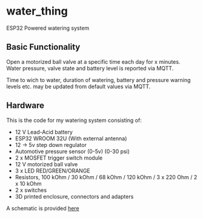 # water_thing
ESP32 Powered watering system  

## Basic Functionality
Open a motorized ball valve at a specific time each day for x minutes.  
Water pressure, valve state and battery level is reported via MQTT.

Time to wich to water, duration of watering, battery and pressure warning levels etc. may be updated from default values via MQTT.

## Hardware  
This is the code for my watering system consisting of:  
- 12 V Lead-Acid battery
- ESP32 WROOM 32U (With external antenna)
- 12 -> 5v step down regulator
- Automotive pressure sensor (0-5v) (0-30 psi)
- 2 x MOSFET trigger switch module
- 12 V motorized ball valve
- 3 x LED RED/GREEN/ORANGE
- Resistors, 100 kOhm / 30 kOhm / 68 kOhm / 120 kOhm / 3 x 220 Ohm / 2 x 10 kOhm
- 2 x switches
- 3D printed enclosure, connectors and adapters

A schematic is provided [here](https://github.com/ChristofferRa/water_thing/water_thing_schematic.pdf)
